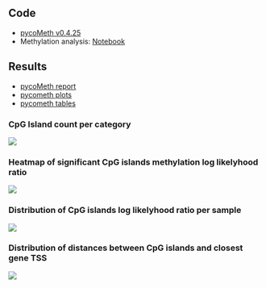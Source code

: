 ## Code


* [pycoMeth v0.4.25](https://github.com/a-slide/pycoMeth/tree/0.4.25)
* Methylation analysis: [Notebook](https://github.com/birneylab/MIKK_genome_paper_analysis/tree/master/docs/DNA_methylation/code/Interactive_comp_report.html)

## Results

* [pycoMeth report](https://birneylab.github.io/MIKK_genome_paper_analysis/DNA_methylation/results/pycoMeth_html/pycoMeth_summary_report.html)
* [pycometh plots](https://birneylab.github.io/MIKK_genome_paper_analysis/tree/master/docs/DNA_methylation/results/pycoMeth_plots)
* [pycometh tables](https://birneylab.github.io/MIKK_genome_paper_analysis/tree/master/docs/DNA_methylation/results/pycoMeth_tables)

### CpG Island count per category

![](https://raw.githubusercontent.com/birneylab/MIKK_genome_paper_analysis/master/docs/DNA_methylation/data/pycoMeth_plots/all_catplot.svg)


### Heatmap of significant CpG islands methylation log likelyhood ratio

![](https://raw.githubusercontent.com/birneylab/MIKK_genome_paper_analysis/master/docs/DNA_methylation/data/pycoMeth_plots/all_heatmap.svg)


### Distribution of CpG islands log likelyhood ratio per sample

![](https://raw.githubusercontent.com/birneylab/MIKK_genome_paper_analysis/master/docs/DNA_methylation/data/pycoMeth_plots/all_ridgeplot.svg)


### Distribution of distances between CpG islands and closest gene TSS

![](https://raw.githubusercontent.com/birneylab/MIKK_genome_paper_analysis/master/docs/DNA_methylation/data/pycoMeth_plots/all_tss_dist.svg)
